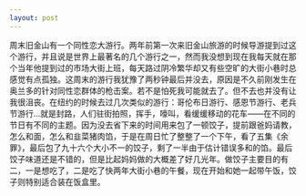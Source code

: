 ```yaml
---
layout: post
---
```


周末旧金山有一个同性恋大游行。两年前第一次来旧金山旅游的时候导游提到过这个游行，并且说是世界上最著名的几个游行之一，然而我没想到现在我每天就在那个当年他提到过的市场大街上班，每天路过阴冷繁华却又有些空旷的大街小巷时总感觉有点孤独。这周末的游行我犹豫了两秒钟最后并没去，原因是不久前刚发生在奥兰多的针对同性恋群体的枪击案。若不是怕死我可能就去了。但不去也并没有让我很沮丧。在纽约的时候去过几次类似的游行：哥伦布日游行、感恩节游行、老兵节游行...就是封路，人们驻街拍照，挥手，嚎叫，看缓缓移动的花车——在不同的节日有不同的主题。因为没去省下来的时间用来包了一顿饺子，提前跟爸妈请教，怎么和面，怎么和韭菜猪肉馅，于是在周日忙了整整了一个下午，看了五集《余罪》，最后包了九十六个大小不一的饺子，剩了一半由于估计错误多和的馅。最后饺子味道还是不错的，但是比起妈妈做的大概差了好几光年。做饺子主要目的有二，一是想吃了，二是吃了快两年大街小巷的午餐，现在开始和她一起带午饭，饺子则特别适合装在饭盒里。
